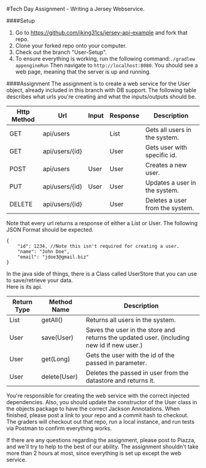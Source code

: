 #Tech Day Assignment - Writing a Jersey Webservice.

####Setup
1. Go to https://github.com/jking31cs/jersey-api-example and fork that repo.
2. Clone your forked repo onto your computer.
3. Check out the branch "User-Setup".
4. To ensure everything is working, run the following command:``` ./gradlew appengineRun ```
Then navigate to ```http://localhost:8080```.
You should see  a web page, meaning that the server is up and running.

####Assignment
The assignment is to create a web service for the User object, already included in this branch with DB support.
The following table describes what urls you're creating and what the inputs/outputs should be.

| Http Method | Url           | Input       | Response    | Description                    |
|-------------|---------------|-------------|-------------|--------------------------------|
| GET         | api/users     |             | List<User>  | Gets all users in the system.  |
| GET         | api/users/{id}|             | User        | Gets user with specific id.    |
| POST        | api/users     | User        | User        | Creates a new user.            |
| PUT         | api/users/{id}| User        | User        | Updates a user in the system.  |
| DELETE      | api/users/{id}|             | User        | Deletes a user from the system.|

Note that every url returns a response of either a List<User> or User.
The following JSON Format should be expected.

```
{
    "id": 1234, //Note this isn't required for creating a user.
    "name": "John Doe",
    "email": "jdoe3@gmail.biz"
}
```

In the java side of things, there is a Class called UserStore that you can use to save/retrieve your data.  
Here is its api.

| Return Type | Method Name | Description                                                                               |
|-------------|-------------|-------------------------------------------------------------------------------------------|
| List<User>  | getAll()    | Returns all users in the system.                                                          |
| User        | save(User)  | Saves the user in the store and returns the updated user. (including new id if new user.) |
| User        | get(Long)   | Gets the user with the id of the passed in parameter.                                     |
| User        | delete(User)| Deletes the passed in user from the datastore and returns it.                             |

You're responsible for creating the web service with the correct injected dependencies.
Also, you should update the constructor of the User class in the objects package to have the correct Jackson Annotations.
When finished, please post a link to your repo and a commit hash to checkout.
The graders will checkout out that repo, run a local instance, and run tests via Postman to confirm everything works.

If there are any questions regarding the assignment, please post to Piazza, and we'll try to help to the best of our ability.
The assignment shouldn't take more than 2 hours at most, since everything is set up except the web service.
